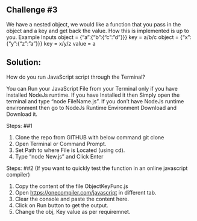 ## Challenge #3

We have a nested object, we would like a function that you pass in the object and a key and get back the value. How this is implemented is up to you.
Example Inputs
object = {“a”:{“b”:{“c”:”d”}}}
key = a/b/c
object = {“x”:{“y”:{“z”:”a”}}}
key = x/y/z
value = a


## Solution:

How do you run JavaScript script through the Terminal?

You can Run your JavaScript File from your Terminal only if you have installed NodeJs runtime. 
If you have Installed it then Simply open the terminal and type “node FileName.js”. 
If you don’t have NodeJs runtime environment then go to NodeJs Runtime Environment Download and Download it.

Steps: ##1

1. Clone the repo from GITHUB with below command 
	git clone 
2. Open Terminal or Command Prompt.
3. Set Path to where File is Located (using cd).
4. Type “node New.js” and Click Enter


Steps: ##2 (If you want to quickly test the function in an online javascript compiler)
1. Copy the content of the file ObjectKeyFunc.js 
2. Open https://onecompiler.com/javascript in different tab.
3. Clear the console and paste the content here.
4. Click on Run button to get the output.
5. Change the obj, Key value as per requiremnet.
